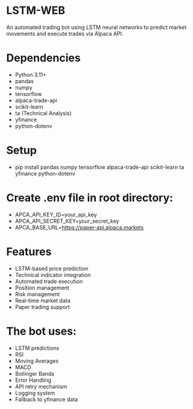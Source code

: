 # LSTM-WEB
An automated trading bot using LSTM neural networks to predict market movements and execute trades via Alpaca API.

# Dependencies
- Python 3.11+
- pandas
- numpy
- tensorflow
- alpaca-trade-api
- scikit-learn
- ta (Technical Analysis)
- yfinance
- python-dotenv

# Setup
- pip install pandas numpy tensorflow alpaca-trade-api scikit-learn ta yfinance python-dotenv

# Create .env file in root directory:
- APCA_API_KEY_ID=your_api_key
- APCA_API_SECRET_KEY=your_secret_key
- APCA_BASE_URL=https://paper-api.alpaca.markets


# Features
- LSTM-based price prediction
- Technical indicator integration
- Automated trade execution
- Position management
- Risk management
- Real-time market data
- Paper trading support

# The bot uses:
- LSTM predictions
- RSI
- Moving Averages
- MACD
- Bollinger Bands
- Error Handling
- API retry mechanism
- Logging system
- Fallback to yfinance data
